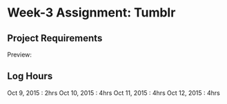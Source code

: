 
# Week-3 Assignment: Tumblr

## Project Requirements
Preview:  


## Log Hours
Oct 9, 2015 : 2hrs
Oct 10, 2015 : 4hrs
Oct 11, 2015 : 4hrs
Oct 12, 2015 : 4hrs